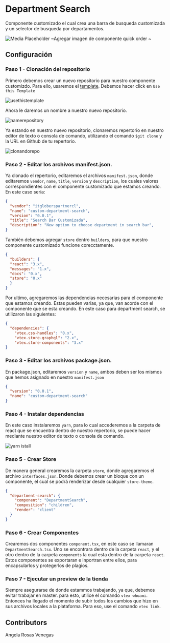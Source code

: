 # Department Search

Componente customizado el cual crea una barra de busqueda customizada y un selector de busqueda por departamentos. 

![Media Placeholder](https://user-images.githubusercontent.com/52087100/71204177-42ca4f80-227e-11ea-89e6-e92e65370c69.png) ~Agregar imagen de componente quick order ~

## Configuración 

### Paso 1 - Clonación del repositorio

Primero debemos crear un nuevo repositorio para nuestro componente customizdo. Para ello, usaremos el [template](https://github.com/vtex-apps/react-app-template).
Debemos hacer click en `Use this Template`   

![usethistemplate](https://user-images.githubusercontent.com/73150391/196229341-10371d6a-6517-4ee7-acb5-96776aeb5c4c.PNG)

Ahora le daremos un nombre a nuestro nuevo repositorio. 

![namerepository](https://user-images.githubusercontent.com/73150391/196229514-3b6257d2-28d1-451c-89b8-b0e588aa5cb5.PNG)

Ya estando en nuestro nuevo repositorio, clonaremos repertorio en nuestro editor de texto o consola de comando, utilizando el comando `$git clone` y la URL en Github de tu repertorio. 

![clonandorepo](https://user-images.githubusercontent.com/73150391/196231339-25a2fd3e-dd4a-431f-ac44-9f5e4557a9db.PNG)


### Paso 2 - Editar los archivos manifest.json. 

Ya clonado el repertorio, editaremos el archivos `manifest.json`, donde editaremos `vendor`, `name`, `title`, `version` y `description`, los cuales valores correspondientes con el componente customizado que estamos creando. En este caso seria:

```json
{
  "vendor": "itgloberspartnercl",
  "name": "custom-department-search",
  "version": "0.0.1",
  "title": "Search Bar Customizada",
  "description": "New option to choose department in search bar",
}
```
También debemos agregar `store` dentro `builders`, para que nuestro componente customizado funcione corecctamente.

```json
{
  "builders": {
  "react": "3.x",
  "messages": "1.x",
  "docs": "0.x",
  "store": "0.x"
  }
}
```

Por ultimo, agregaremos las dependencias necesarias para el componente que estamos creando. Estas pueden varias, ya que, van acorde con el componente que se esta creando. En este caso para department search, se utilizaron las siguientes:

```json
{
  "dependencies": {
    "vtex.css-handles": "0.x",
    "vtex.store-graphql": "2.x",
    "vtex.store-components": "3.x"
}
```

### Paso 3 - Editar los archivos package.json.

En package.json, editaremos `version` y `name`, ambos deben ser los mismos que hemos asignado en nuestro `manifest.json`

```json
{
  "version": "0.0.1",
  "name": "custom-department-search"
}
```

### Paso 4 - Instalar dependencias

En este caso instalaremos `yarn`, para lo cual accederemos a la carpeta de react que se encuentra dentro de nuestro repertorio, se puede hacer mediante nuestro editor de texto o consola de comando.

![yarn istall](https://user-images.githubusercontent.com/73150391/196275417-c3018be0-bdc5-4c52-bd5e-482a97f392ea.PNG)

### Paso 5 - Crear Store  

De manera general crearemos la carpeta `store`, donde agregaremos el archivo `interfaces.json`. Donde debemos crear un bloque con un componente, el cual se podrá renderizar desde cualquier `store-theme`.

```json
{
  "department-search": {
    "component": "DepartmentSearch",
    "composition": "children",
    "render": "client"
  }
}
```

### Paso 6 - Crear Componentes  

Crearemos dos componentes `component.tsx`, en este caso se llamaran `DepartmentSearch.tsx`. Uno se encontrara dentro de la carpeta `react`, y el otro dentro de la carpeta `components` la cual esta dentro de la carpeta `react`. Estos componentes se exportaran e inportran entre ellos, para encapsularlos y protegerlos de plagios. 

### Paso 7 - Ejecutar un preview de la tienda 

Siempre asegurarse de donde estammos trabajando, ya que, debemos evitar trabajar en master. para esto, utilice el comando `vtex whoami`.
Entonces ha llegado el momento de subir todos los cambios que hizo en sus archivos locales a la plataforma. Para eso, use el comando `vtex link`. 

## Contributors

Angela Rosas Venegas
